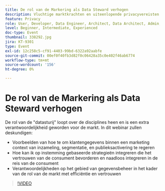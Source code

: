 ```yaml
---
title: De rol van de Markering als Data Steward verhogen
description: Vluchtige marktkrachten en uiteenlopende privacyvereisten voor de consument kunnen ontstellende scenario's voor de digitale markt bieden. Om campagnes aan de rechterkant van regelgeving te houden, hebben marketingteams hun IT-tegenhangers nodig om een gestroomlijnd proces te hebben voor het testen van gegevens in de toekomst — een proces dat iedereen idealiter machtigt om regels voor verantwoord gebruik van consumentengegevens te volgen en te handhaven. Horen van Adobe en Scotiabank Digital over belangrijke overwegingen voor verantwoord gegevensbeheer.
feature: Privacy
role: User, Developer, Data Engineer, Architect, Data Architect, Admin, Leader
level: Beginner, Intermediate, Experienced
doc-type: Event
thumbnail: 338292.jpg
jira: KT-9301
type: Event
exl-id: 12c258c5-cf91-4403-99bd-6322a92aabfe
source-git-commit: 00ef0f40fb3d82f0c06428a35c0e402f46ab6774
workflow-type: tm+mt
source-wordcount: '156'
ht-degree: 0%

---
```


# De rol van de Markering als Data Steward verhogen

De rol van de &quot;datasturij&quot; loopt over de disciplines heen en is een extra verantwoordelijkheid geworden voor de markt. In dit webinar zullen deskundigen:

* Voorbeelden van hoe te om klantengegevens binnen een marketing context van inzameling, segmentatie, en publieksactivering te regeren
* Hoe kan ik op instemming gebaseerde strategieën integreren die het vertrouwen van de consument bevorderen en naadloos integreren in de reis van de consument
* Verantwoordelijkheden op het gebied van gegevensbeheer in het kader van de rol van de markt met efficiëntie en vertrouwen

>[!VIDEO](https://video.tv.adobe.com/v/338292/?learn=on)
